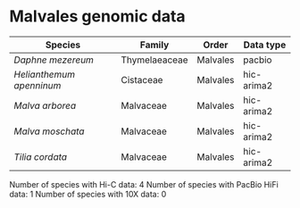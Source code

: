 # Malvales genomic data

| Species | Family | Order | Data type |
| -- | --- | --- | --- |
| *Daphne mezereum* | Thymelaeaceae | Malvales | pacbio |
| *Helianthemum apenninum* | Cistaceae | Malvales | hic-arima2 |
| *Malva arborea* | Malvaceae | Malvales | hic-arima2 |
| *Malva moschata* | Malvaceae | Malvales | hic-arima2 |
| *Tilia cordata* | Malvaceae | Malvales | hic-arima2 |

Number of species with Hi-C data: 4
Number of species with PacBio HiFi data: 1
Number of species with 10X data: 0
